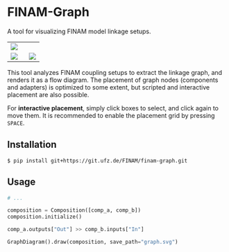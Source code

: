 # FINAM-Graph

A tool for visualizing FINAM model linkage setups.

<table cellpadding="0">
<tr><td colspan="2">
<img src="https://git.ufz.de/FINAM/finam-graph/uploads/2542cdd9ee03e1ccf0fc274d9859c1ec/graph.svg"/>
</td></tr>
<tr><td width="57%">
<img src="https://git.ufz.de/FINAM/finam-graph/uploads/2910f3eb9c13923b8654cb0834132298/graph_simple.svg"/>
</td><td>
<img src="https://git.ufz.de/FINAM/finam-graph/uploads/bff78b0c9f3ee5f4c671352dbce061bb/graph_simple_2.svg"/>
</td></tr>
</table>

This tool analyzes FINAM coupling setups to extract the linkage graph, and renders it as a flow diagram.
The placement of graph nodes (components and adapters) is optimized to some extent, but scripted and interactive placement are also possible.

For **interactive placement**, simply click boxes to select, and click again to move them.
It is recommended to enable the placement grid by pressing `SPACE`.

## Installation

```shell
$ pip install git+https://git.ufz.de/FINAM/finam-graph.git
```

## Usage

```python
# ...

composition = Composition([comp_a, comp_b])
composition.initialize()

comp_a.outputs["Out"] >> comp_b.inputs["In"]

GraphDiagram().draw(composition, save_path="graph.svg")
```
